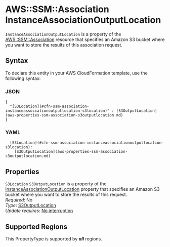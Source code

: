 # AWS::SSM::Association InstanceAssociationOutputLocation<a name="aws-properties-ssm-association-instanceassociationoutputlocation"></a>

 `InstanceAssociationOutputLocation` is a property of the [AWS::SSM::Association](https://docs.aws.amazon.com/AWSCloudFormation/latest/UserGuide/aws-resource-ssm-association.html) resource that specifies an Amazon S3 bucket where you want to store the results of this association request\.

## Syntax<a name="aws-properties-ssm-association-instanceassociationoutputlocation-syntax"></a>

To declare this entity in your AWS CloudFormation template, use the following syntax:

### JSON<a name="aws-properties-ssm-association-instanceassociationoutputlocation-syntax.json"></a>

```
{
  "[S3Location](#cfn-ssm-association-instanceassociationoutputlocation-s3location)" : [S3OutputLocation](aws-properties-ssm-association-s3outputlocation.md)
}
```

### YAML<a name="aws-properties-ssm-association-instanceassociationoutputlocation-syntax.yaml"></a>

```
  [S3Location](#cfn-ssm-association-instanceassociationoutputlocation-s3location): 
    [S3OutputLocation](aws-properties-ssm-association-s3outputlocation.md)
```

## Properties<a name="aws-properties-ssm-association-instanceassociationoutputlocation-properties"></a>

`S3Location`  <a name="cfn-ssm-association-instanceassociationoutputlocation-s3location"></a>
 `S3OutputLocation` is a property of the [InstanceAssociationOutputLocation](https://docs.aws.amazon.com/AWSCloudFormation/latest/UserGuide/aws-properties-ssm-association-instanceassociationoutputlocation.html) property that specifies an Amazon S3 bucket where you want to store the results of this request\.   
*Required*: No  
*Type*: [S3OutputLocation](aws-properties-ssm-association-s3outputlocation.md)  
*Update requires*: [No interruption](https://docs.aws.amazon.com/AWSCloudFormation/latest/UserGuide/using-cfn-updating-stacks-update-behaviors.html#update-no-interrupt)

## Supported Regions

This PropertyType is supported by ***all*** regions.